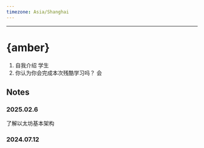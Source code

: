 ```yaml
---
timezone: Asia/Shanghai
---
```



---

# {amber}

1. 自我介绍 学生
2. 你认为你会完成本次残酷学习吗？ 会

## Notes

<!-- Content_START -->

### 2025.02.6

了解以太坊基本架构


### 2024.07.12

<!-- Content_END -->
